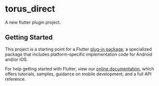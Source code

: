 # torus_direct

A new flutter plugin project.

## Getting Started

This project is a starting point for a Flutter
[plug-in package](https://flutter.dev/developing-packages/),
a specialized package that includes platform-specific implementation code for
Android and/or iOS.

For help getting started with Flutter, view our
[online documentation](https://flutter.dev/docs), which offers tutorials,
samples, guidance on mobile development, and a full API reference.

